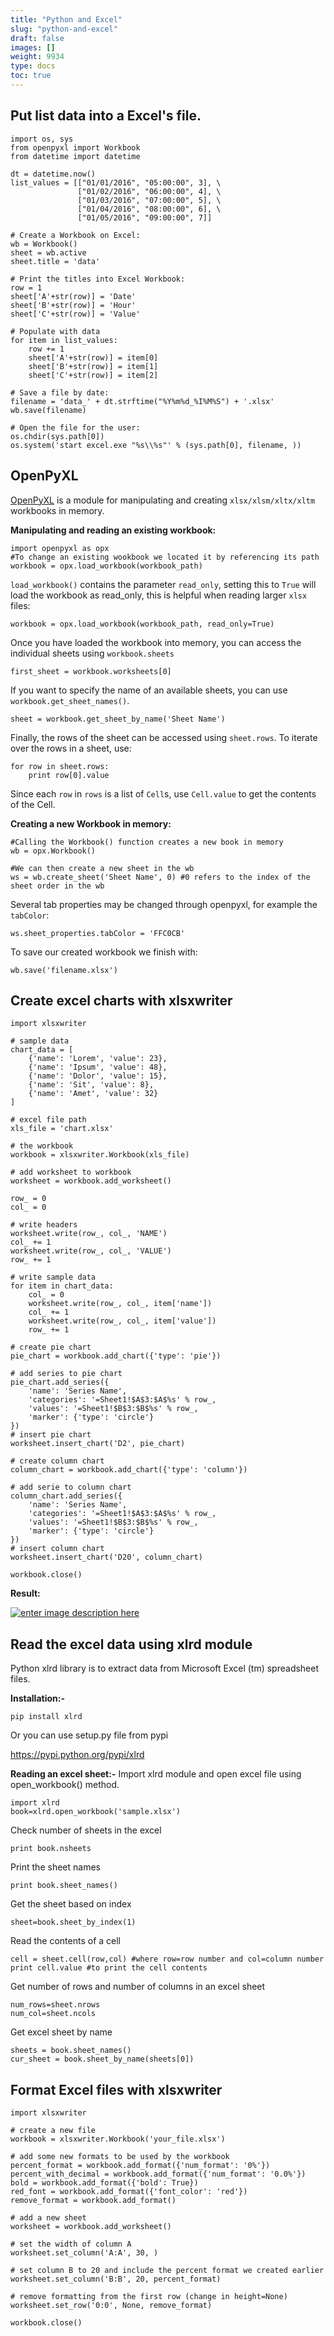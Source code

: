 ```yaml
---
title: "Python and Excel"
slug: "python-and-excel"
draft: false
images: []
weight: 9934
type: docs
toc: true
---
```


## Put list data into a Excel's file.
    import os, sys
    from openpyxl import Workbook
    from datetime import datetime
    
    dt = datetime.now()
    list_values = [["01/01/2016", "05:00:00", 3], \
                   ["01/02/2016", "06:00:00", 4], \
                   ["01/03/2016", "07:00:00", 5], \
                   ["01/04/2016", "08:00:00", 6], \
                   ["01/05/2016", "09:00:00", 7]]
    
    # Create a Workbook on Excel:
    wb = Workbook()
    sheet = wb.active
    sheet.title = 'data'
    
    # Print the titles into Excel Workbook:
    row = 1
    sheet['A'+str(row)] = 'Date'
    sheet['B'+str(row)] = 'Hour'
    sheet['C'+str(row)] = 'Value'
    
    # Populate with data
    for item in list_values:
        row += 1
        sheet['A'+str(row)] = item[0]
        sheet['B'+str(row)] = item[1]
        sheet['C'+str(row)] = item[2]
    
    # Save a file by date:
    filename = 'data_' + dt.strftime("%Y%m%d_%I%M%S") + '.xlsx'
    wb.save(filename)
    
    # Open the file for the user:
    os.chdir(sys.path[0])
    os.system('start excel.exe "%s\\%s"' % (sys.path[0], filename, ))

## OpenPyXL
[OpenPyXL](http://openpyxl.readthedocs.io/en/default/) is a module for manipulating and creating `xlsx/xlsm/xltx/xltm` workbooks in memory.

**Manipulating and reading an existing workbook:**

    import openpyxl as opx
    #To change an existing wookbook we located it by referencing its path
    workbook = opx.load_workbook(workbook_path)

`load_workbook()` contains the parameter `read_only`, setting this to `True` will load the workbook as read_only, this is helpful when reading larger `xlsx` files:

    workbook = opx.load_workbook(workbook_path, read_only=True)

Once you have loaded the workbook into memory, you can access the individual sheets using `workbook.sheets`

    first_sheet = workbook.worksheets[0]

If you want to specify the name of an available sheets, you can use `workbook.get_sheet_names()`.

    sheet = workbook.get_sheet_by_name('Sheet Name')

Finally, the rows of the sheet can be accessed using `sheet.rows`.  To iterate over the rows in a sheet, use:

    for row in sheet.rows:
        print row[0].value

Since each `row` in `rows` is a list of `Cell`s, use `Cell.value` to get the contents of the Cell.

**Creating a new Workbook in memory:**

    #Calling the Workbook() function creates a new book in memory
    wb = opx.Workbook()

    #We can then create a new sheet in the wb
    ws = wb.create_sheet('Sheet Name', 0) #0 refers to the index of the sheet order in the wb

Several tab properties may be changed through openpyxl, for example the `tabColor`:

    ws.sheet_properties.tabColor = 'FFC0CB'

To save our created workbook we finish with:

    wb.save('filename.xlsx')

## Create excel charts with xlsxwriter
    
    import xlsxwriter
    
    # sample data
    chart_data = [
        {'name': 'Lorem', 'value': 23},
        {'name': 'Ipsum', 'value': 48},
        {'name': 'Dolor', 'value': 15},
        {'name': 'Sit', 'value': 8},
        {'name': 'Amet', 'value': 32}
    ]
    
    # excel file path
    xls_file = 'chart.xlsx'
    
    # the workbook
    workbook = xlsxwriter.Workbook(xls_file)
    
    # add worksheet to workbook
    worksheet = workbook.add_worksheet()
    
    row_ = 0
    col_ = 0
    
    # write headers
    worksheet.write(row_, col_, 'NAME')
    col_ += 1
    worksheet.write(row_, col_, 'VALUE')
    row_ += 1
    
    # write sample data 
    for item in chart_data:
        col_ = 0
        worksheet.write(row_, col_, item['name'])
        col_ += 1
        worksheet.write(row_, col_, item['value'])
        row_ += 1
    
    # create pie chart
    pie_chart = workbook.add_chart({'type': 'pie'})
    
    # add series to pie chart
    pie_chart.add_series({
        'name': 'Series Name',
        'categories': '=Sheet1!$A$3:$A$%s' % row_,
        'values': '=Sheet1!$B$3:$B$%s' % row_,
        'marker': {'type': 'circle'}
    })
    # insert pie chart
    worksheet.insert_chart('D2', pie_chart)
    
    # create column chart
    column_chart = workbook.add_chart({'type': 'column'})
    
    # add serie to column chart
    column_chart.add_series({
        'name': 'Series Name',
        'categories': '=Sheet1!$A$3:$A$%s' % row_,
        'values': '=Sheet1!$B$3:$B$%s' % row_,
        'marker': {'type': 'circle'}
    })
    # insert column chart
    worksheet.insert_chart('D20', column_chart)
    
    workbook.close()

**Result:**

[![enter image description here][1]][1]


  [1]: http://i.stack.imgur.com/D3sta.png

## Read the excel data using xlrd module
Python xlrd library is to extract data from Microsoft Excel (tm) spreadsheet files.

**Installation:-**

    pip install xlrd
Or you can use setup.py file from pypi

https://pypi.python.org/pypi/xlrd

**Reading an excel sheet:-**
Import xlrd module and open excel file using open_workbook() method.

    import xlrd
    book=xlrd.open_workbook('sample.xlsx')
Check number of sheets in the excel

    print book.nsheets
Print the sheet names

    print book.sheet_names()
Get the sheet based on index

    sheet=book.sheet_by_index(1)
Read the contents of a cell 

    cell = sheet.cell(row,col) #where row=row number and col=column number
    print cell.value #to print the cell contents

Get number of rows and number of columns in an excel sheet

    num_rows=sheet.nrows
    num_col=sheet.ncols
Get excel sheet by name

    sheets = book.sheet_names()
    cur_sheet = book.sheet_by_name(sheets[0])



## Format Excel files with xlsxwriter
    import xlsxwriter
    
    # create a new file 
    workbook = xlsxwriter.Workbook('your_file.xlsx')
    
    # add some new formats to be used by the workbook 
    percent_format = workbook.add_format({'num_format': '0%'})
    percent_with_decimal = workbook.add_format({'num_format': '0.0%'})
    bold = workbook.add_format({'bold': True})
    red_font = workbook.add_format({'font_color': 'red'})
    remove_format = workbook.add_format()

    # add a new sheet 
    worksheet = workbook.add_worksheet() 

    # set the width of column A 
    worksheet.set_column('A:A', 30, )
    
    # set column B to 20 and include the percent format we created earlier 
    worksheet.set_column('B:B', 20, percent_format)

    # remove formatting from the first row (change in height=None) 
    worksheet.set_row('0:0', None, remove_format)
    
    workbook.close()

